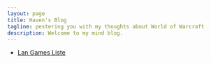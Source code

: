 ```yaml
---
layout: page
title: Haven's Blog
tagline: pestering you with my thoughts about World of Warcraft
description: Welcome to my mind blog.
---
```


<!---

- [Entry #1: Hunter sound effects](pages/Blog1.html)

- [Entry #2: The clunky trinity: Azerite Traits, Essences, Corruption](pages/Blog2.html)

-->

- [Lan Games Liste](pages/LanGames.html)
